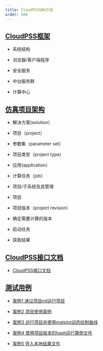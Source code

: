 ```yaml
---
title: CloudPSSSDK介绍
order: 500
---
```


## [CloudPSS框架](./framwork/pic/index.md)

 *  系统结构
  
 *  浏览器/客户端程序
  
 *  安全服务
  
 *  中台服务群
  
 *  计算中心

## [仿真项目架构](./framwork/simulation_project_framwork/index.md)

* 解决方案(solution）

* 项目（project）

* 参数集（parameter set）

* 项目类型（project type）

* 应用(application）

* 计算任务（job）

* 项目/子系统及其管理

* 项目

* 项目版本（project revision）

* 确定需要计算的版本

* 启动任务

* 获取结果


## [CloudPSS接口文档](./interface/index.md)

* [CloudPSS接口文档](./interface/cloudpss/index.md)

## [测试用例](./testdemos/index.md)

* [案例1 通过项目rid运行项目](./testdemo/demo1/index.md)

* [案例2 项目使用案例](./testdemo/demo2/index.md)

* [案例3 运行项目并使用matplot动态绘制曲线](./testdemo/demo3/index.md)

* [案例4 使用项目版本的hash运行算例文件](./testdemo/demo4/index.md)

* [案例5 导入本地结果文件](./testdemo/demo5/index.md)
    
	
